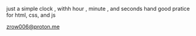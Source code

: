 just a simple clock , withh hour , minute , and seconds hand 
good pratice for html, css, and js 

zrow006@proton.me
